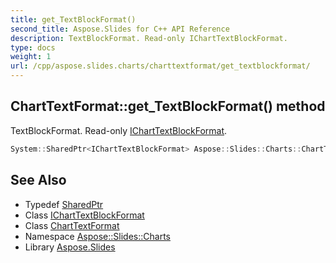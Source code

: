 ```yaml
---
title: get_TextBlockFormat()
second_title: Aspose.Slides for C++ API Reference
description: TextBlockFormat. Read-only IChartTextBlockFormat.
type: docs
weight: 1
url: /cpp/aspose.slides.charts/charttextformat/get_textblockformat/
---
```

## ChartTextFormat::get_TextBlockFormat() method


TextBlockFormat. Read-only [IChartTextBlockFormat](../../icharttextblockformat/).

```cpp
System::SharedPtr<IChartTextBlockFormat> Aspose::Slides::Charts::ChartTextFormat::get_TextBlockFormat() override
```

## See Also

* Typedef [SharedPtr](../../system/sharedptr/)
* Class [IChartTextBlockFormat](../icharttextblockformat/)
* Class [ChartTextFormat](./)
* Namespace [Aspose::Slides::Charts](../)
* Library [Aspose.Slides](../../)